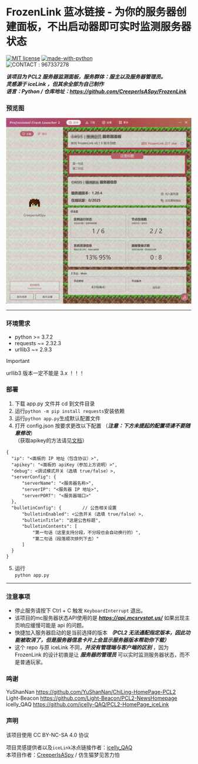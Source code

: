 # FrozenLink 蓝冰链接 - 为你的服务器创建面板，不出启动器即可实时监测服务器状态
[![MIT license](https://img.shields.io/badge/License-MIT-blue.svg)](https://lbesson.mit-license.org/)
[![made-with-python](https://img.shields.io/badge/Made%20with-Python-1f425f.svg)](https://www.python.org/)  
![CONTACT](https://img.shields.io/badge/Tencent_QQ-EB1923?style=for-the-badge&logo=TencentQQ&logoColor=white)
: 967337278

***该项目为 PCL2 服务器监测面板，服务群体：服主以及服务器管理员。***  
***灵感源于 iceLink ，但其余全部为自己制作***  
***语言：Python  /  仓库地址：https://github.com/CreeperIsASpy/FrozenLink***
### 预览图

![image](assets/preview.png)

------

### 环境需求
+ python >= 3.7.2
+ requests ~= 2.32.3
+ urllib3 ~= 2.9.3

> [!IMPORTANT]  
> urllib3 版本一定不能是 3.x ！！！ 


### 部署
1. 下载 app.py 文件并 cd 到文件目录
2. 运行`python -m pip install requests`安装依赖
3. 运行`python app.py`生成默认配置文件
4. 打开 config.json 按要求更改以下配置 （***注意：下方未提起的配置项请不要随意修改***）  
（获取apikey的方法请见[文档](https://docs.mcsmanager.com/zh_cn/apis/get_apikey.html)）
  ```
{
    "ip": "<面板的 IP 地址（包含协议）>",
    "apikey": "<面板的 apiKey（参加上方说明）>",
    "debug": <调试模式开关（选填 true/false）>,
    "serverConfig": {
        "serverName": "<服务器名称>",
        "serverIP": "<服务器 IP 地址>",
        "serverPORT": "<服务器端口>"
    },
    "bulletinConfig": {        // 公告相关设置
        "bulletinEnabled": <公告开关（选填 true/false）>,
        "bulletinTitle": "这是公告标题",
        "bulletinContents": [
            "第一句话（这里支持分段，不分段也会自动换行的）",
            "第二句话（段落顺次排列下去）"
        ]
    }
}
  ```  
5. 运行  
`python app.py`


----
### 注意事项  
- 停止服务请按下 Ctrl + C 触发 `KeyboardInterrupt` 退出。
- 该项目的mc服务器状态API使用的是 ***https://api.mcsrvstat.us/*** 如果出现主页响应缓慢可能是 api 的问题。
- 快捷加入服务器启动的是当前选择的版本 ***（PCL2 无法通配指定版本，因此功能被取消了，但是服务器信息卡片上会显示服务器版本帮助你下载）***  
- 这个 repo 与原 iceLink 不同，***并没有管理端与客户端的区别*** ，因为 FrozenLink 的设计初衷是让 ***服务器的管理员*** 可以实时监测服务器状态，而不是普通玩家。

### 鸣谢
YuShanNan
https://github.com/YuShanNan/ChiLing-HomePage-PCL2  
Light-Beacon
https://github.com/Light-Beacon/PCL2-NewsHomepage  
icelly_QAQ
https://github.com/icelly-QAQ/PCL2-HomePage_iceLink


### 声明


该项目使用 CC BY-NC-SA 4.0 协议


项目灵感提供者以及`iceLink`冰点链接作者：[icelly_QAQ](https://github.com/icelly-QAQ)   
本项目作者：[CreeperIsASpy](https://github.com/CreeperIsASpy) / 仿生猫梦见苦力怕
